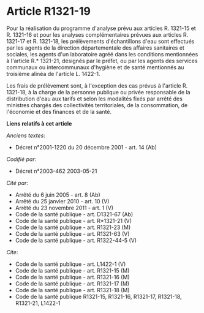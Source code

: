 # Article R1321-19

Pour la réalisation du programme d'analyse prévu aux articles R. 1321-15 et R. 1321-16 et pour les analyses complémentaires
prévues aux articles R. 1321-17 et R. 1321-18, les prélèvements d'échantillons d'eau sont effectués par les agents de la
direction départementale des affaires sanitaires et sociales, les agents d'un laboratoire agréé dans les conditions
mentionnées à l'article R.* 1321-21, désignés par le préfet, ou par les agents des services communaux ou intercommunaux
d'hygiène et de santé mentionnés au troisième alinéa de l'article L. 1422-1.

Les frais de prélèvement sont, à l'exception des cas prévus à l'article R. 1321-18, à la charge de la personne publique ou
privée responsable de la distribution d'eau aux tarifs et selon les modalités fixés par arrêté des ministres chargés des
collectivités territoriales, de la consommation, de l'économie et des finances et de la santé.

**Liens relatifs à cet article**

_Anciens textes_:

  - Décret n°2001-1220 du 20 décembre 2001 - art. 14 (Ab)

_Codifié par_:

  - Décret n°2003-462 2003-05-21

_Cité par_:

  - Arrêté du 6 juin 2005 - art. 8 (Ab)
  - Arrêté du 25 janvier 2010 - art. 10 (V)
  - Arrêté du 23 novembre 2011 - art. 1 (V)
  - Code de la santé publique - art. D1321-67 (Ab)
  - Code de la santé publique - art. R*1321-21 (V)
  - Code de la santé publique - art. R1321-23 (M)
  - Code de la santé publique - art. R1321-63 (V)
  - Code de la santé publique - art. R1322-44-5 (V)

_Cite_:

  - Code de la santé publique - art. L1422-1 (V)
  - Code de la santé publique - art. R1321-15 (M)
  - Code de la santé publique - art. R1321-16 (M)
  - Code de la santé publique - art. R1321-17 (M)
  - Code de la santé publique - art. R1321-18 (M)
  - Code de la santé publique R1321-15, R1321-16, R1321-17, R1321-18, R1321-21, L1422-1
